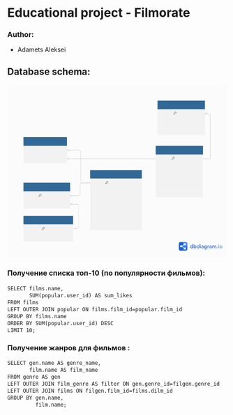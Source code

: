 # Educational project - Filmorate
### Author:
- Adamets Aleksei
## Database schema:
![Database schema](https://github.com/AdametsAleksei/java-filmorate/blob/main/DatabaseSchemaIteration2.png)

### Получение списка топ-10 (по популярности фильмов):
```
SELECT films.name,
       SUM(popular.user_id) AS sum_likes
FROM films
LEFT OUTER JOIN popular ON films.film_id=popular.film_id
GROUP BY films.name
ORDER BY SUM(popular.user_id) DESC
LIMIT 10;
```

### Получение жанров для фильмов :
```
SELECT gen.name AS genre_name,
       film.name AS film_name
FROM genre AS gen
LEFT OUTER JOIN film_genre AS filter ON gen.genre_id=filgen.genre_id
LEFT OUTER JOIN films ON filgen.film_id=films.dilm_id
GROUP BY gen.name,
         film.name;
```
